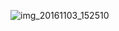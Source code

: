 ![img_20161103_152510](https://cloud.githubusercontent.com/assets/24232957/20728057/e2f6695a-b673-11e6-9eb5-16ade639ea59.jpg)
